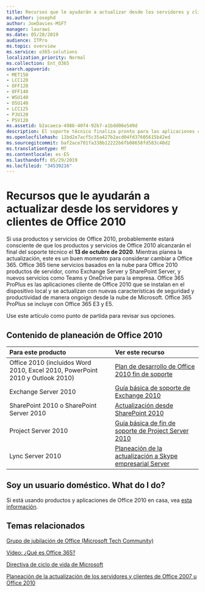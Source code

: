 ```yaml
---
title: Recursos que le ayudarán a actualizar desde los servidores y clientes de Office 2010
ms.author: josephd
author: JoeDavies-MSFT
manager: laurawi
ms.date: 05/28/2019
audience: ITPro
ms.topic: overview
ms.service: o365-solutions
localization_priority: Normal
ms.collection: Ent_O365
search.appverid:
- MET150
- LCC120
- OFF120
- OFF140
- WSU140
- OSU140
- LCC125
- PJU120
- PSV120
ms.assetid: b2acaeca-4986-40f4-92b7-a1bdd06e549d
description: El soporte técnico finaliza pronto para las aplicaciones cliente y servidores de Office 2010, y los contratos de soporte personalizados no están disponibles. Use este artículo para empezar a planear la actualización ahora.
ms.openlocfilehash: 11bd2e7acf5c35a427b2acd04fd37605615b42ed
ms.sourcegitcommit: baf2ace701fa338b12222b6fb08658fd583c40d2
ms.translationtype: MT
ms.contentlocale: es-ES
ms.lasthandoff: 05/29/2019
ms.locfileid: "34539216"
---
```

# <a name="resources-to-help-you-upgrade-from-office-2010-servers-and-clients"></a>Recursos que le ayudarán a actualizar desde los servidores y clientes de Office 2010

Si usa productos y servicios de Office 2010, probablemente estará consciente de que los productos y servicios de Office 2010 alcanzarán el final del soporte técnico el **13 de octubre de 2020**. Mientras planea la actualización, este es un buen momento para considerar cambiar a Office 365. Office 365 tiene servicios basados en la nube para Office 2010 productos de servidor, como Exchange Server y SharePoint Server, y nuevos servicios como Teams y OneDrive para la empresa. Office 365 ProPlus es las aplicaciones cliente de Office 2010 que se instalan en el dispositivo local y se actualizan con nuevas características de seguridad y productividad de manera ongoign desde la nube de Microsoft. Office 365 ProPlus se incluye con Office 365 E3 y E5.

Use este artículo como punto de partida para revisar sus opciones.
      
## <a name="office-2010-planning-content"></a>Contenido de planeación de Office 2010
  
|**Para este producto**|**Ver este recurso**|
|:-----|:-----|
|Office 2010 (incluidos Word 2010, Excel 2010, PowerPoint 2010 y Outlook 2010)  <br/> |[Plan de desarrollo de Office 2010 fin de soporte](https://docs.microsoft.com/DeployOffice/office-2010-end-support-roadmap) <br/> |
|Exchange Server 2010  <br/> |[Guía básica de soporte de Exchange 2010](exchange-2010-end-of-support.md) <br/> |
|SharePoint 2010 o SharePoint Server 2010  <br/> |[Actualización desde SharePoint 2010](upgrade-from-sharepoint-2010.md) <br/> |
|Project Server 2010 <br/> | [Guía básica de fin de soporte de Project Server 2010](project-server-2010-end-of-support.md) <br/> |
|Lync Server 2010 <br/> | [Planeación de la actualización a Skype empresarial Server](https://docs.microsoft.com/skypeforbusiness/plan-your-deployment/upgrade) <br/> |
    
## <a name="im-a-home-user-what-do-i-do"></a>Soy un usuario doméstico. What do I do?

Si está usando productos y aplicaciones de Office 2010 en casa, vea [esta información](plan-upgrade-previous-versions-office.md#im-a-home-user-what-do-i-do).

## <a name="related-topics"></a>Temas relacionados

[Grupo de jubilación de Office (Microsoft Tech Community)](https://go.microsoft.com/fwlink/?linkid=842065)
  
[Vídeo: ¿Qué es Office 365?](https://support.office.com/article/847caf12-2589-452c-8aca-1c009797678b.aspx)
  
[Directiva de ciclo de vida de Microsoft](https://go.microsoft.com/fwlink/?linkid=865200)

[Planeación de la actualización de los servidores y clientes de Office 2007 u Office 2010](plan-upgrade-previous-versions-office.md)

